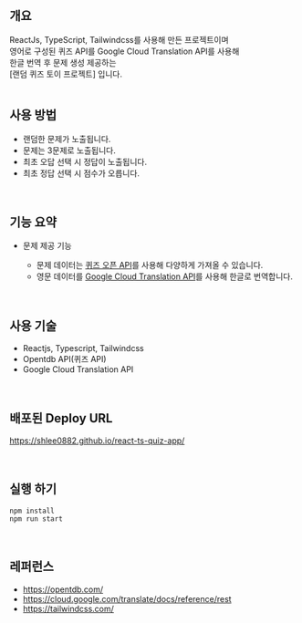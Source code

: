 <br>

## 개요

ReactJs, TypeScript, Tailwindcss를 사용해 만든 프로젝트이며<br>
영어로 구성된 퀴즈 API를 Google Cloud Translation API를 사용해<br>
한글 번역 후 문제 생성 제공하는 <br> 
[랜덤 퀴즈 토이 프로젝트] 입니다.
<br>
<br>

## 사용 방법

- 랜덤한 문제가 노출됩니다.
- 문제는 3문제로 노출됩니다.
- 최초 오답 선택 시 정답이 노출됩니다.
- 최초 정답 선택 시 점수가 오릅니다.

<br>

## 기능 요약

- 문제 제공 기능

    - 문제 데이터는 [퀴즈 오픈 API](https://opentdb.com/api.php?amount=3&difficulty=easy&type=multiple)를 사용해 다양하게 가져올 수 있습니다. 
    - 영문 데이터를 [Google Cloud Translation API](https://cloud.google.com/translate/docs/reference/rest)를 사용해 한글로 번역합니다. 

<br>

## 사용 기술

- Reactjs, Typescript, Tailwindcss
- Opentdb API(퀴즈 API)
- Google Cloud Translation API

<br>

## 배포된 Deploy URL

https://shlee0882.github.io/react-ts-quiz-app/

<br>

## 실행 하기
```
npm install
npm run start
```
<br>

## 레퍼런스

- https://opentdb.com/
- https://cloud.google.com/translate/docs/reference/rest
- https://tailwindcss.com/
